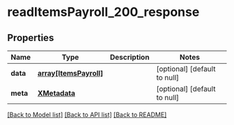 # readItemsPayroll_200_response

## Properties
Name | Type | Description | Notes
------------ | ------------- | ------------- | -------------
**data** | [**array[ItemsPayroll]**](ItemsPayroll.md) |  | [optional] [default to null]
**meta** | [**XMetadata**](XMetadata.md) |  | [optional] [default to null]

[[Back to Model list]](../README.md#documentation-for-models) [[Back to API list]](../README.md#documentation-for-api-endpoints) [[Back to README]](../README.md)


